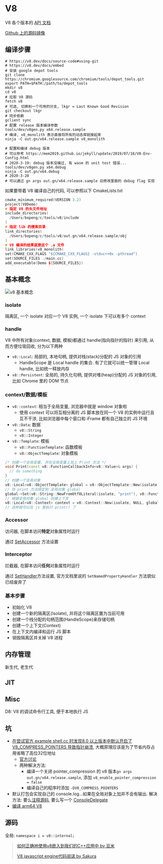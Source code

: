 # V8

V8 各个版本的 [API 文档](https://v8docs.nodesource.com/)

[Github 上的源码镜像](https://github.com/v8/v8)

## 编译步骤

```shell
# https://v8.dev/docs/source-code#using-git
# https://v8.dev/docs/embed
# 安装 google depot tools
git clone https://chromium.googlesource.com/chromium/tools/depot_tools.git
export PATH=$PATH:/path/to/depot_tools
mkdir v8
cd v8
# 拉取 V8 源码
fetch v8
# 可选, 切换到一个可用的分支, lkgr = Last Known Good Revision
git checkout lkgr
# 同步依赖
gclient sync
# 配置 release 版本编译参数
tools/dev/v8gen.py x64.release.sample
# 编译, v8_monolith 表示直接将所有的动态库链接起来
ninja -C out.gn/x64.release.sample v8_monolith

# 配置和编译 debug 版本
# 可以参考 https://mem2019.github.io/jekyll/update/2019/07/18/V8-Env-Config.html
# 2020-3-19: debug 版本没编过, 有 wasm 的 unit test 错误...
tools/dev/v8gen.py x64.debug
ninja -C out.gn/x64.debug
# 2020-3-20
# 可以通过 gn args out.gn/x64.release.sample 后修改里面的 debug flag 实现
```

如果要带着 V8 编译自己的代码, 可以参照以下 CmakeLists.txt

```cpp
cmake_minimum_required(VERSION 3.2)
project(V8Demo)
# 指定 V8 的头文件地址
include_directories(
  /Users/bopeng/c/tools/v8/include
)
# 指定 lib 的搜索目录
link_directories(
  /Users/bopeng/c/tools/v8/out.gn/x64.release.sample/obj
)
# V8 编译的结果就是这个 .a 文件
link_libraries(v8_monolith)
set(CMAKE_CXX_FLAGS "${CMAKE_CXX_FLAGS} -std=c++0x -pthread")
set(SOURCE_FILES ./main.cc)
add_executable(Demo ${SOURCE_FILES})
```

## 基本概念

![v8 基本概念](https://v8.dev/_img/docs/embed/local-persist-handles-review.png)

### isolate

隔离区, 一个 isolate 对应一个 V8 实例, 一个 isolate 下可以有多个 context

### handle

V8 中所有对象(context, 数据, 模板)都通过 handle(指向指针的指针) 来引用, 从而方便垃圾回收, 分为以下两种

* `v8::Local`: 局部的, 本地句柄, 提供对栈(stack)分配的 JS 对象的引用
  * HandleScope 是 Local handle 的集合. 有了它就可以统一管理 Local handle, 比如统一释放内存
* `v8::Persistent`: 全局的, 持久化句柄, 提供对堆(heap)分配的 JS 对象的引用, 比如 Chrome 里的 DOM 节点

### context/数据/模板

* `v8::context`: 相当于全局变量, 浏览器中就是 window 对象啦
  * 使用 context 可以将互相分离的 JS 脚本放在同一个 V8 的实例中运行且互不干涉, 比如浏览器中每个窗口和 iFrame 都有自己独立的 JS 环境
* `v8::Data`: 数据
  * `v8::String`
  * `v8::Integer`
* `v8::Template`: 模板
  * `v8::FunctionTemplate`: 函数模板
  * `v8::ObjectTemplate`: 对象模板

```cpp
/* 创建一个全局变量, 并在全局变量上加上 Print 方法 */
void Print(const v8::FunctionCallbackInfo<v8::Value>& args) {
  // do something
}
// 创建一个全局对象
v8::Local<v8::ObjectTemplate> global = v8::ObjectTemplate::New(isolate);
// 将 print 方法绑定到 全局对象 global
global->Set(v8::String::NewFromUtf8Literal(isolate, "print"), v8::FunctionTemplate::New(isolate, Print));
// 根据全局对象 global 创建上下文
v8::Local<v8::Context> context = v8::Context::New(isolate, NULL, global);
// 这样就可以在 js 里执行 print() 了
```

### Accessor

访问器, 在脚本访问**特定**对象属性时运行

通过 [SetAccessor](https://v8docs.nodesource.com/node-11.14/db/d5f/classv8_1_1_object_template.html#ad65dce5f1e6591d8996ce0d36dce4c06) 方法设置

### Interceptor

拦截器, 在脚本访问**任何**对象属性时运行

通过 [SetHandler](https://v8docs.nodesource.com/node-13.2/db/d5f/classv8_1_1_object_template.html#abe5f002af0f7e22555b9c4fd38faa390)方法设置, 官方文档里说的 `SetNamedPropertyHandler` 方法貌似已经废弃了

### 基本步骤

* 初始化 V8
* 创建一个新的隔离区(Isolate), 并将这个隔离区置为当前可用
* 创建一个栈分配的句柄范围(HandleScope)来存储句柄
* 创建一个上下文(Context)
* 在上下文内编译和运行 JS 脚本
* 销毁隔离区并关掉 V8 进程

## 内存管理

新生代, 老生代

## JIT

## Misc

D8: V8 的调试命令行工具, 便于本地执行 JS

## 坑

* [在尝试官方 example shell.cc 时发现8.0 以上版本中默认开启了 V8_COMPRESS_POINTERS 导致指针崩溃](https://blog.csdn.net/doon/article/details/104404805), 大概原理应该是为了节省内存占用省略了高位32位地址
  * [官方讨论](https://www.mail-archive.com/v8-dev@googlegroups.com/msg160061.html)
  * 两种解决方法:
    * 编译一个关闭 pointer_compression 的 v8 版本`gn args out.gn/x64.release.sample`, 添加 `v8_enable_pointer_compression = false`
    * 编译自己的程序时添加 `-DV8_COMPRESS_POINTERS`
* 默认打包会实现自己的 console.log...如果在全局对象上加并不会有输出. 解决方法: 要么[注释源码](https://groups.google.com/d/msg/v8-users/x4pXSWwP1oQ/cpSxB50mAQAJ), 要么写一个 [ConsoleDelegate](https://stackoverflow.com/questions/57531024/v8-console-log-does-not-print)
* [编译 arm64 V8](https://github.com/cstsinghua/V8Android/issues/5)

## 源码

全局: `namespace i = v8::internal;`

> [如何正确地使用v8嵌入到我们的C++应用中 by 豆米](https://blog.5udou.cn/#/blog/detail/Ru-He-Zheng-Que-Di-Shi-Yong-v8Qian-Ru-Dao-Wo-Men-De-CYing-Yong-Zhong-19)
>
> [V8 javascript engine代码阅读 by Sakura](http://eternalsakura13.com/2018/07/09/zujian/)
